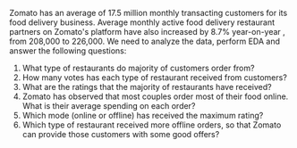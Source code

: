 Zomato has an average of 17.5 million monthly transacting customers for its food delivery business. Average monthly active food delivery restaurant partners on Zomato's platform have also increased by 8.7% year-on-year , from 208,000 to 226,000.
We need to analyze the data, perform EDA and answer the following questions:
1. What type of restaurants do majority of customers order from?
2. How many votes has each type of restaurant received from customers?
3. What are the ratings that the majority of restaurants have received?
4. Zomato has observed that most couples order most of their food online. What is their average spending on each order?
5. Which mode (online or offline) has received the maximum rating?
6. Which type of restaurant received more offline orders, so that Zomato can provide those customers with some good offers?
